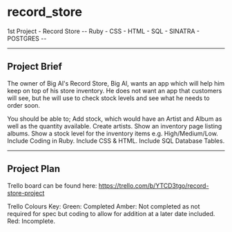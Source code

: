 # record_store
1st Project - Record Store --
Ruby - CSS - HTML - SQL - SINATRA - POSTGRES --

_______________
 Project Brief
---------------

The owner of Big Al's Record Store, Big Al, wants an app which will help him keep on top of his store inventory. 
He does not want an app that customers will see, but he will use to check stock levels and see what he needs to order soon.

You should be able to;
Add stock, which would have an Artist and Album as well as the quantity available.
Create artists.
Show an inventory page listing albums.
Show a stock level for the inventory items e.g. High/Medium/Low.
Include Coding in Ruby.
Include CSS & HTML.
Include SQL Database Tables.


______________
 Project Plan
--------------

Trello board can be found here: https://trello.com/b/YTCD3tgo/record-store-project 

Trello Colours Key:
Green: Completed
Amber: Not completed as not required for spec but coding to allow for addition at a later date included.
Red: Incomplete.
